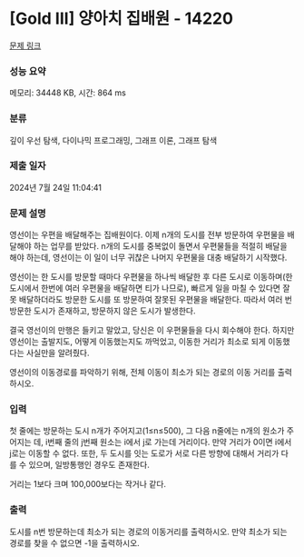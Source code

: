 # [Gold III] 양아치 집배원 - 14220 

[문제 링크](https://www.acmicpc.net/problem/14220) 

### 성능 요약

메모리: 34448 KB, 시간: 864 ms

### 분류

깊이 우선 탐색, 다이나믹 프로그래밍, 그래프 이론, 그래프 탐색

### 제출 일자

2024년 7월 24일 11:04:41

### 문제 설명

<p>영선이는 우편을 배달해주는 집배원이다. 이제 n개의 도시를 전부 방문하여 우편물을 배달해야 하는 업무를 받았다. n개의 도시를 중복없이 돌면서 우편물들을 적절히 배달을 해야 하는데, 영선이는 이 일이 너무 귀찮은 나머지 우편물을 대충 배달하기 시작했다.</p>

<p>영선이는 한 도시를 방문할 때마다 우편물을 하나씩 배달한 후 다른 도시로 이동하며(한 도시에서 한번에 여러 우편물을 배달하면 티가 나므로), 빠르게 일을 마칠 수 있다면 잘 못 배달하더라도 방문한 도시를 또 방문하여 잘못된 우편물을 배달한다. 따라서 여러 번 방문한 도시가 존재하고, 방문하지 않은 도시가 발생한다.</p>

<p>결국 영선이의 만행은 들키고 말았고, 당신은 이 우편물들을 다시 회수해야 한다. 하지만 영선이는 출발지도, 어떻게 이동했는지도 까먹었고, 이동한 거리가 최소로 되게 이동했다는 사실만을 알려줬다.</p>

<p>영선이의 이동경로를 파악하기 위해, 전체 이동이 최소가 되는 경로의 이동 거리를 출력하시오.</p>

### 입력 

 <p>첫 줄에는 방문하는 도시 n개가 주어지고(1≤n≤500), 그 다음 n줄에는 n개의 원소가 주어지는 데, i번째 줄의 j번째 원소는 i에서 j로 가는데 거리이다. 만약 거리가 0이면 i에서 j로는 이동할 수 없다. 또한, 두 도시를 잇는 도로가 서로 다른 방향에 대해서 거리가 다를 수 있으며, 일방통행인 경우도 존재한다.</p>

<p>거리는 1보다 크며 100,000보다는 작거나 같다.</p>

### 출력 

 <p>도시를 n번 방문하는데 최소가 되는 경로의 이동거리를 출력하시오. 만약 최소가 되는 경로를 찾을 수 없으면 -1을 출력하시오.</p>

